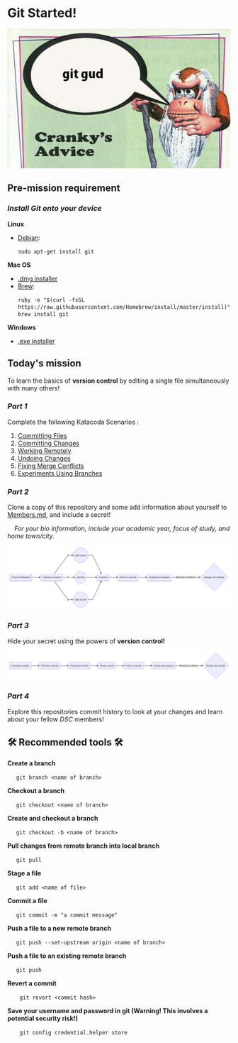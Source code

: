 
# Git Started!

![Cranky's Advice](crankys_advice.png)

## Pre-mission requirement

### _Install Git onto your device_
**Linux**
- [Debian](https://www.debian.org/):
	```
	sudo apt-get install git
	```
**Mac OS**
- [.dmg installer](https://sourceforge.net/projects/git-osx-installer/files/)
- [Brew](https://brew.sh/):
	```
	ruby -e "$(curl -fsSL https://raw.githubusercontent.com/Homebrew/install/master/install)"
	brew install git
	```
**Windows**
- [.exe installer](https://gitforwindows.org/)

## Today's mission
To learn the basics of **version control** by editing a single file simultaneously with many others!

### _Part 1_
Complete the following Katacoda Scenarios :
1. [Committing Files](https://www.katacoda.com/courses/git/1)
2. [Committing Changes](https://www.katacoda.com/courses/git/2)
3. [Working Remotely](https://www.katacoda.com/courses/git/3)
4. [Undoing Changes](https://www.katacoda.com/courses/git/4)
5. [Fixing Merge Conflicts](https://www.katacoda.com/courses/git/5)
6. [Experiments Using Branches](https://www.katacoda.com/courses/git/6)


### _Part  2_
Clone a copy of this repository and some add information about yourself to [Members.md](https://github.com/DSC-MtA/Git-Started), and include a secret!

 &nbsp;&nbsp;&nbsp;&nbsp;_For your bio information, include your academic year, focus of study, and home town/city._

![FlowChart1](FlowChart1.png)

### _Part 3_

Hide your secret using the powers of **version control!**

![FlowChart2](FlowChart2.png)

### _Part 4_
Explore this repositories commit history to look at your changes and learn about your fellow _DSC_ members!

## 🛠️ Recommended  tools 🛠️

**Create a branch**

&nbsp;&nbsp;&nbsp;&nbsp; `git branch <name of branch>`

**Checkout a branch**

&nbsp;&nbsp;&nbsp;&nbsp; `git checkout <name of branch>`

**Create and checkout a branch**

&nbsp;&nbsp;&nbsp;&nbsp; `git checkout -b <name of branch>`

**Pull changes from remote branch into local branch**

&nbsp;&nbsp;&nbsp;&nbsp; `git pull`

**Stage a file**

&nbsp;&nbsp;&nbsp;&nbsp; `git add <name of file>`

**Commit a file**

&nbsp;&nbsp;&nbsp;&nbsp; `git commit -m "a commit message"`

**Push a file to a new remote branch**

&nbsp;&nbsp;&nbsp;&nbsp; `git push --set-upstream origin <name of branch>`

**Push a file to an existing remote branch**

&nbsp;&nbsp;&nbsp;&nbsp; `git push`

**Revert a commit**

&nbsp;&nbsp;&nbsp;&nbsp; &nbsp;&nbsp;`git revert <commit hash>`

**Save your username and password in git (Warning! This involves a potential security risk!)**

&nbsp;&nbsp;&nbsp;&nbsp; &nbsp;&nbsp;`git config credential.helper store`